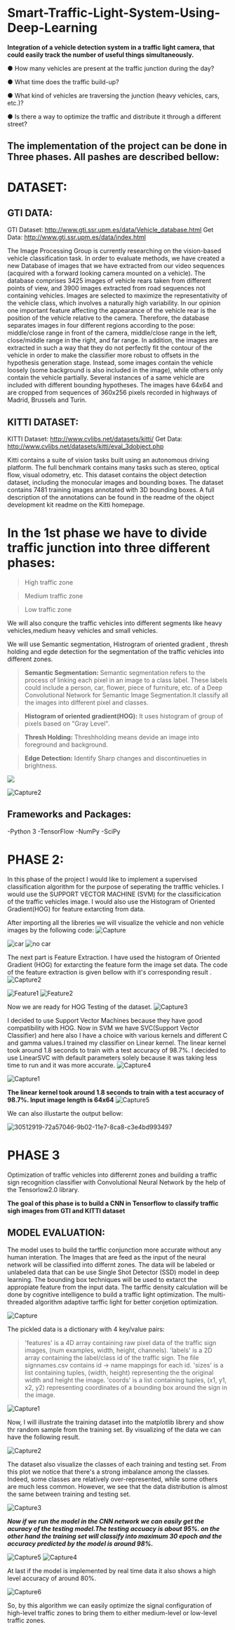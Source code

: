 # Smart-Traffic-Light-System-Using-Deep-Learning

**Integration of a vehicle detection system in a traffic light camera, that could easily track the number of useful things simultaneously.**

● How many vehicles are present at the traffic junction during the day? 

● What time does the traffic build-up? 

● What kind of vehicles are traversing the junction (heavy vehicles, cars, etc.)?

● Is there a way to optimize the traffic and distribute it through a different street?


## The implementation of the project can be done in Three phases. All pashes are described bellow:

# DATASET: 

## GTI DATA:

GTI Dataset: http://www.gti.ssr.upm.es/data/Vehicle_database.html
Get Data: http://www.gti.ssr.upm.es/data/index.html

The Image Processing Group is currently researching on the vision-based vehicle classification task. In order to evaluate methods, we have created a new Database of images that we have extracted from our video sequences (acquired with a forward looking camera mounted on a vehicle). The database comprises 3425 images of vehicle rears taken from different points of view, and 3900 images extracted from road sequences not containing vehicles. Images are selected to maximize the representativity of the vehicle class, which involves a naturally high variability. In our opinion one important feature affecting the appearance of the vehicle rear is the position of the vehicle relative to the camera. Therefore, the database separates images in four different regions according to the pose: middle/close range in front of the camera, middle/close range in the left, close/middle range in the right, and far range. In addition, the images are extracted in such a way that they do not perfectly fit the contour of the vehicle in order to make the classifier more robust to offsets in the hypothesis generation stage. Instead, some images contain the vehicle loosely (some background is also included in the image), while others only contain the vehicle partially. Several instances of a same vehicle are included with different bounding hypotheses. The images have 64x64 and are cropped from sequences of 360x256 pixels recorded in highways of Madrid, Brussels and Turin.

## KITTI DATASET: 

KITTI Dataset: http://www.cvlibs.net/datasets/kitti/
Get Data: http://www.cvlibs.net/datasets/kitti/eval_3dobject.php

Kitti contains a suite of vision tasks built using an autonomous driving platform. The full benchmark contains many tasks such as stereo, optical flow, visual odometry, etc. This dataset contains the object detection dataset, including the monocular images and bounding boxes. The dataset contains 7481 training images annotated with 3D bounding boxes. A full description of the annotations can be found in the readme of the object development kit readme on the Kitti homepage.



# In the 1st phase we have to divide traffic junction into three different phases:

> High traffic zone

> Medium traffic zone

> Low traffic zone 

We will also conqure the traffic vehicles into different segments like heavy vehicles,medium heavy vehicles and small vehicles. 

We will use Semantic segmentation, Histrogram of oriented gradient , thresh holding and egde detection for the segmentation of the traffic vehicles into different zones. 

>**Semantic Segmentation:** Semantic segmentation refers to the process of linking each pixel in an image to a class label. These labels could include a person, car, flower, piece of furniture, etc.  of a Deep Convolutional Network for Semantic Image Segmentation.It classify all the images into different pixel and classes. 

> **Histogram of oriented gradient(HOG):** It uses histogram of group of pixels based on "Gray Level". 

> **Thresh Holding:** Threshholding means devide an image into foreground and background. 

> **Edge Detection:** Identify Sharp changes and discontinueties in brightness. 

![](Trafic%20Segmentation/Capture2.png)

![Capture2](https://user-images.githubusercontent.com/49672241/96851652-e0317980-1475-11eb-863b-a572231595d7.png)



## Frameworks and Packages:

-Python 3
-TensorFlow
-NumPy
-SciPy



# PHASE 2: 

In this phase of the project I would like to implement a supervised classification algorithm for the purpose of seperating the trafffic vehicles. I would use the SUPPORT VECTOR MACHINE (SVM) for the classificication of the traffic vehicles image. I would also use the Histogram of Oriented Gradient(HOG) for feature extarcting from data.

After importing all the libreries we will visualize the vehicle and non vehicle images by the following code:
![Capture](https://user-images.githubusercontent.com/49672241/96862156-ba5ea180-1482-11eb-80b1-7aa8265a62b5.PNG)


![car](https://user-images.githubusercontent.com/49672241/96862339-f5f96b80-1482-11eb-8140-1a0d4fe50ca6.png)
![no car](https://user-images.githubusercontent.com/49672241/96862508-30fb9f00-1483-11eb-98c3-d800e26daaf4.png)





The next part is Feature Extraction. I have used the histogram of Oriented Gradient (HOG) for extarcting the  feature form the image set data. The code of the feature extraction is given bellow with it's corresponding result .
![Capture2](https://user-images.githubusercontent.com/49672241/96863231-2c83b600-1484-11eb-97b0-fb860c4d7fee.PNG)

![Feature1](https://user-images.githubusercontent.com/49672241/96863418-78cef600-1484-11eb-8243-d6ae55e9793e.png)
![Feature2](https://user-images.githubusercontent.com/49672241/96863441-7ff60400-1484-11eb-9439-15da989cfe47.png)

Now we are ready for HOG Testing of the dataset.
![Capture3](https://user-images.githubusercontent.com/49672241/96863650-d105f800-1484-11eb-9548-3ab5522aa0e7.PNG)


I decided to use Support Vector Machines because they have good compatibility with HOG. Now in SVM we have SVC(Support Vector Classifier) and here also I have a choice with various kernels and different C and gamma values.I trained my classifier on Linear kernel. The linear kernel took around 1.8 seconds to train with a test accuracy of 98.7%. I decided to use LinearSVC with default parameters solely because it was taking less time to run and it was more accurate.
![Capture4](https://user-images.githubusercontent.com/49672241/96863876-2b9f5400-1485-11eb-942f-7bf154870359.PNG)


![Capture1](https://user-images.githubusercontent.com/49672241/96866954-b2563000-1489-11eb-9ba9-beb8f1015a79.png)



**The linear kernel took around 1.8 seconds to train with a test accuracy of 98.7%. Input image length is 64x64**
![Capture5](https://user-images.githubusercontent.com/49672241/96864147-9b154380-1485-11eb-9ad1-5f7e33e1c002.PNG)

We can also illustarte the output bellow: 

![30512919-72a57046-9b02-11e7-8ca8-c3e4bd993497](https://user-images.githubusercontent.com/49672241/97027567-89609880-1578-11eb-9a0a-dd0ca9587ca6.gif)




# PHASE 3 

Optimization of traffic vehicles into differernt zones and building a traffic sign recognition classifier with Convolutional Neural Network by the help of the Tensorlow2.0 library.

**The goal of this phase is to build a CNN in Tensorflow to classify traffic sigh images from GTI and KITTI dataset**

## MODEL EVALUATION: 

The model uses to build the tarffic conjunction more accurate without any human interation. The Images that are feed as the input of the neural network will be classified into differnt zones. The data will be labeled or unlabeled data that can be use Single Shot Detector (SSD) model in deep learning. The bounding box techniques will be used to extarct the appropiate feature from the input data. The tarffic density calculation will be done by cognitive intelligence to build a traffic light optimization. The multi-threaded algorithm  adaptive tarffic light for better conjetion optimization. 


![Capture](https://user-images.githubusercontent.com/49672241/96913378-2829be00-14c1-11eb-9163-ec63acd2c71e.png)

The pickled data is a dictionary with 4 key/value pairs:

> 'features' is a 4D array containing raw pixel data of the traffic sign images, (num examples, width, height, channels).
> 'labels' is a 2D array containing the label/class id of the traffic sign. The file signnames.csv contains id -> name mappings for each id.
> 'sizes' is a list containing tuples, (width, height) representing the the original width and height the image.
> 'coords' is a list containing tuples, (x1, y1, x2, y2) representing coordinates of a bounding box around the sign in the image. 

![Capture1](https://user-images.githubusercontent.com/49672241/96913883-dcc3df80-14c1-11eb-8c2d-7511d34413d3.PNG)


Now, I will illustrate the training dataset into the matplotlib librery and show thr random sample from the training set. By visualizing of the data we can have the following result. 

![Capture2](https://user-images.githubusercontent.com/49672241/96914320-75f2f600-14c2-11eb-99e4-4479ec459223.PNG)


The dataset also visualize the classes of each training and testing set. From this plot we notice that there's a strong imbalance among the classes. Indeed, some classes are relatively over-represented, while some others are much less common. However, we see that the data distribution is almost the same between training and testing set.

![Capture3](https://user-images.githubusercontent.com/49672241/96914806-1812de00-14c3-11eb-967a-b90269d82b5d.PNG)

***Now if we run the model in the CNN network we can easily get the acuracy of the testing model.The testing accuacy is about 95%. on the other hand the training set will classify into maximum 30 epoch and the accuracy predicted by the model is around 98%.***

![Capture5](https://user-images.githubusercontent.com/49672241/96915313-ba32c600-14c3-11eb-8313-bd4fac983a36.PNG)
![Capture4](https://user-images.githubusercontent.com/49672241/96915334-bdc64d00-14c3-11eb-9efd-515389733638.PNG)


At last if the model is implemented by real time data it also shows a high level accuracy of around 80%.


![Capture6](https://user-images.githubusercontent.com/49672241/96915875-6a083380-14c4-11eb-9132-6f69208d2ec7.PNG)

So, by this algorithm we can easily optimize the signal configuration of high-level traffic zones to bring them to either medium-level or low-level traffic zones. 




